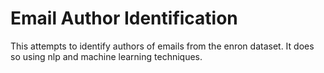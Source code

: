 # Email Author Identification

This attempts to identify authors of emails from the enron dataset. It does so using nlp and machine learning techniques.
